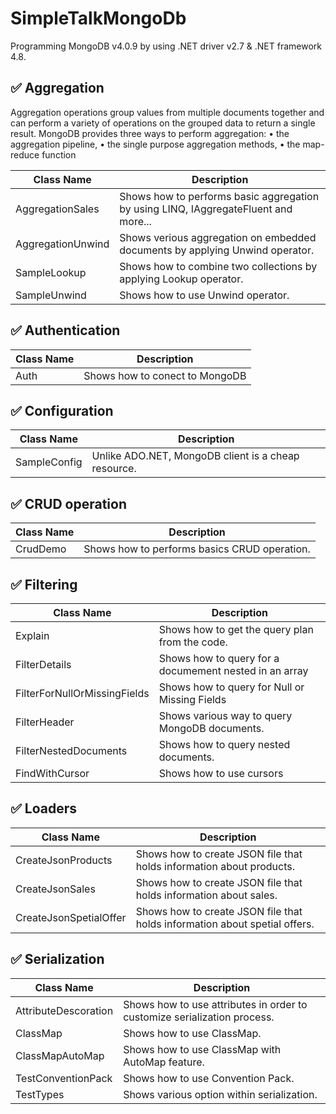 # SimpleTalkMongoDb
Programming MongoDB v4.0.9 by using .NET driver v2.7 & .NET framework 4.8. 

## :white_check_mark: Aggregation

Aggregation operations group values from multiple documents together and can perform a variety of operations on
the grouped data to return a single result. MongoDB provides three ways to perform aggregation: 
•	the aggregation pipeline, 
•	the single purpose aggregation methods,
•	the map-reduce function


Class Name                                       | Description
-------------------------------------------------|---------------------------------------------------------------------------------
AggregationSales                                 | Shows how to performs basic aggregation by using LINQ, IAggregateFluent and more...
AggregationUnwind                                | Shows verious aggregation on embedded documents by applying Unwind operator.
SampleLookup                                     | Shows how to combine two collections by applying Lookup operator.
SampleUnwind                                     | Shows how to use Unwind operator.

## :white_check_mark: Authentication

Class Name                                       | Description
-------------------------------------------------|---------------------------------------------------------------------------------
Auth                                             | Shows how to conect to MongoDB

## :white_check_mark: Configuration

Class Name                                       | Description
-------------------------------------------------|---------------------------------------------------------------------------------
SampleConfig                                     | Unlike ADO.NET, MongoDB client is a cheap resource. 

## :white_check_mark: CRUD operation

Class Name                                       | Description
-------------------------------------------------|---------------------------------------------------------------------------------
CrudDemo                                         | Shows how to performs basics CRUD operation. 

## :white_check_mark: Filtering

Class Name                                       | Description
-------------------------------------------------|---------------------------------------------------------------------------------
Explain                                          | Shows how to get the query plan from the code.
FilterDetails                                    | Shows how to query for a documement nested in an array
FilterForNullOrMissingFields                     | Shows how to query for Null or Missing Fields
FilterHeader                                     | Shows various way to query MongoDB documents.
FilterNestedDocuments                            | Shows how to query nested documents. 
FindWithCursor                                   | Shows how to use cursors

## :white_check_mark: Loaders

Class Name                                       | Description
-------------------------------------------------|---------------------------------------------------------------------------------
CreateJsonProducts                               | Shows how to create JSON file that holds information about products.
CreateJsonSales                                  | Shows how to create JSON file that holds information about sales.
CreateJsonSpetialOffer                           | Shows how to create JSON file that holds information about spetial offers.

## :white_check_mark: Serialization

Class Name                                       | Description
-------------------------------------------------|---------------------------------------------------------------------------------
AttributeDescoration                             | Shows how to use attributes in order to customize serialization process.
ClassMap                                         | Shows how to use ClassMap.
ClassMapAutoMap                                  | Shows how to use ClassMap with AutoMap feature.
TestConventionPack                               | Shows how to use Convention Pack.
TestTypes                                        | Shows various option within serialization.

